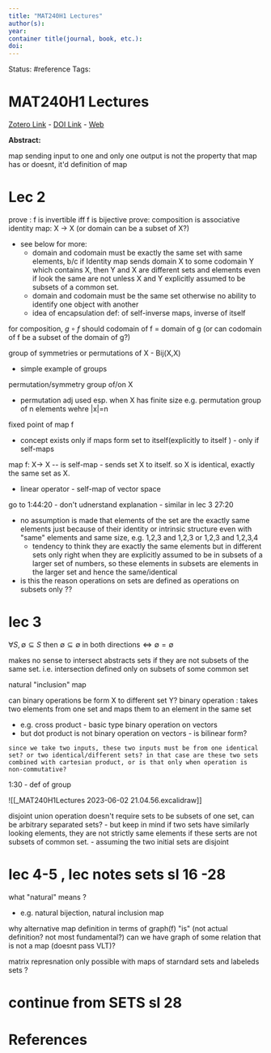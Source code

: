 ```yaml
---
title: "MAT240H1 Lectures"
author(s): 
year: 
container title(journal, book, etc.): 
doi: 
---
```

Status: #reference
Tags:
# MAT240H1 Lectures
[Zotero Link](zotero://select/items/@_MAT240H1Lectures) - [DOI Link](https://doi.org/) - [Web]()

**Abstract:** 

map sending input to one and only one output is not the property that map has or doesnt, it'd definition of map
# Lec 2
prove : f is invertible iff f is bijective
prove: composition is associative 
identity map: X -> X (or domain can be a subset of X?)
- see below for more:
	- domain and codomain must be exactly the same set with same elements, b/c if Identity map sends domain X to some codomain Y which contains X, then Y and X are different sets and elements even if look the same are not unless X and Y explicitly assumed to be subsets of a common set.
	- domain and codomain must be the same set otherwise no ability to identify one object with another 
	- idea of encapsulation
def: of self-inverse maps, inverse of itself 

for composition, $g \circ f$ should codomain of f = domain of g (or can codomain of f be a subset of the domain of g?)

group of symmetries or permutations of X  - Bij(X,X)
- simple example of groups

permutation/symmetry group of/on X
- permutation adj used esp. when X has finite size e.g. permutation group of n elements wehre |x|=n

fixed point of map f
- concept exists only if maps form set to itself(explicitly to itself ) - only if self-maps 

map f: X-> X -- is self-map - sends set X to itself. so X is identical, exactly the same set as X. 
- linear operator - self-map of vector space



go to 1:44:20 - don't udnerstand explanation - similar in lec 3 27:20
- no assumption is made that elements of the set are the exactly same elements just because of their identity or intrinsic structure even  with "same" elements and same size, e.g. 1,2,3 and 1,2,3 or 1,2,3 and 1,2,3,4 
	- tendency to think they are exactly the same elements but in different sets only right when they are explicitly assumed to be in subsets of a larger set of numbers, so these elements in subsets are elements in the larger set and hence the same/identical
- is this the reason operations on sets are defined as operations on subsets only ??


# lec 3 

$\forall S, \emptyset \subseteq S$
then $\emptyset \subseteq \emptyset \text{ in both directions} \iff \emptyset = \emptyset$


makes no sense to intersect abstracts sets if they are not subsets of the same set. 
i.e. intersection defined only on subsets of some common set 


natural "inclusion" map

can binary operations be form X to different set Y?
binary operation : takes two elements from one set and maps them to an element in the same set
- e.g. cross product - basic type binary operation on vectors 
- but dot product is not binary operation on vectors - is bilinear form?

`since we take two inputs, these two inputs must be from one identical set? or two identical/different sets? in that case are these two sets combined with cartesian product, or is that only when operation is non-commutative?`

1:30 - def of group

![[_MAT240H1Lectures 2023-06-02 21.04.56.excalidraw]]

disjoint union operation doesn't require sets to be subsets of one set, can be arbitrary separated sets? - but keep in mind if two sets have similarly looking elements, they are not strictly same elements if these serts are not subsets of common set.  - assuming the two initial sets are disjoint 

# lec 4-5 , lec notes sets sl 16 -28

what "natural" means ?
- e.g. natural bijection, natural inclusion map

why alternative map definition in terms of graph(f) "is" (not actual definition? not most fundamental?)
can we have graph of some relation that is not a map (doesnt pass VLT)?


matrix represnation only possible with maps of starndard sets and labeleds sets ?

# continue from SETS sl 28


# References
